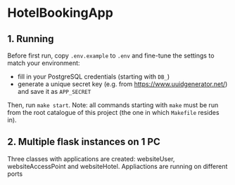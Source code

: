 # HotelBookingApp

## 1. Running

Before first run, copy `.env.example` to `.env` and fine-tune the settings to match your environment:

- fill in your PostgreSQL credentials (starting with `DB_`)
- generate a unique secret key (e.g. from https://www.uuidgenerator.net/) and save it as `APP_SECRET`

Then, run `make start`. Note: all commands starting with `make` must be run from the root catalogue of this project (the one in which `Makefile` resides in).


## 2. Multiple flask instances on 1 PC
Three classes with applications are created: websiteUser, websiteAccessPoint and websiteHotel. Appliactions are running on different ports